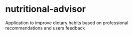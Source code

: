 # nutritional-advisor
Application to improve dietary habits based on professional recommendations and users feedback
